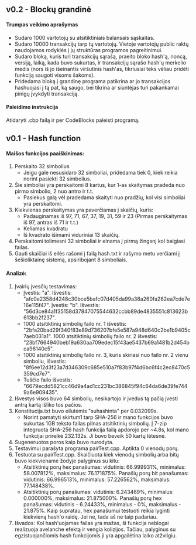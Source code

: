 ## v0.2 - Blockų grandinė
#### Trumpas veikimo aprašymas
- Sudaro 1000 vartotojų su atsitiktiniais balansais sąskaitas.
- Sudaro 10000 transakcijų tarp tų vartotojų. Vietoje vartotojų public raktų naudojamos rodyklės į jų struktūras programos pagreitinimui.
- Sudaro bloką, kuris turi transakcijų sąrašą, praeito bloko hash'ą, noncą, versiją, laiką, kada buvo sukurtas, ir transakcijų sąrašo hash'ų merkelio medis (nors iš jo išeinantis viršutinis hash'as, tikriusiai teks vėliau pridėti funkciją saugoti visoms šakoms).
- Pridedama bloką į grandinę programa patikrina ar jo transakcijos hashuojasi į tą pat, ką saugo, bei tikrina ar siuntėjas turi pakankamai pinigų įvykdyti transakciją.
#### Paleidimo instrukcija
Atidaryti .cbp failą ir per CodeBlocks paleisti programą.

## v0.1 - Hash function
#### Maišos funkcijos paaiškinimas:

1. Perskaito 32 simbolius
	- Jeigu gale nesusidaro 32 simboliai, pridedama tiek 0, kiek reikia norint pasiekti 32 simbolius.
2. Šie simboliai yra perskaitomi 8 kartus, kur 1-as skaitymas pradeda nuo pirmo simbolio, 2 nuo antro ir t.t.
	- Pasiekus galą vėl pradedama skaityti nuo pradžių, kol visi simboliai yra perskaitomi.
3. Kiekvienas perskaitymas yra paverčiamas į skaičių, kuris:
	- Padauginamas iš 97, 71, 67, 37, 19, 31, 59 ir 23 (Pirmas perskaitymas iš 97, antras iš 71 ir t.t.)
	- Keliamas kvadratu
	- Iš kvadrato išimami viduriniai 13 skaičių.
4. Perskaitomi tolimesni 32 simboliai ir einama į pirmą žingsnį kol baigiasi failas.
5. Gauti skaičiai iš eilės rašomi į failą hash.txt ir rašymo metu verčiami į šešioliktainę sistemą, apsiribojant 8 simboliais.

#### Analizė:

1. Įvairių įvesčių testavimas:
	- Įvestis: "a". Išvestis: "afc0e2358d4248c30bce5bafc07d405da99a38a260fa262ea7cde7e16e115f47".
	Įvestis: "b". Išvestis: "56d3ce84a1f35158d37847075544632ccbb89de4835551c813623b613bb2f237".
	- 1000 atsitiktinių simbolių failo nr. 1 išvestis: "2bfa20bad29f340f83e89d736207bfe5e587a948d640c2be1b9405c7aeb031a1".
	1000 atsitiktinių simbolių failo nr. 2 išvestis: "23bf7664940beb19a630aa709edec15f43ae5437b69a1481b2d454bca96140c5".
	- 1000 atsitiktinių simbolių failo nr. 3, kuris skiriasi nuo failo nr. 2 vienu simboliu, išvestis: "8f6ee12d3f23a7d346309c685e510a7f83b97f4d6bc6f4c2ec8470c5359cd7e7".
	- Tuščio failo išvestis: "6679ecdd5821cc46d9a4ad1cc231bc386845f94c64da6de39fe7449a6e909435".
2. Išvestys visos buvo 64 simbolių, nesikartojo ir įvedus tą pačią įvesti antrą kartą išliko tos pačios.
3. Konstitucija.txt buvo eilutėmis "suhashinta" per 0.032099s.
	- Norint pamatyti skirtum1 tarp SHA-256 ir mano funkcijos buvo sukurtas 1GB teksto failas pilnas atsitiktinių simbolių. Į 7-zip integruota SHA-256 hash funkcija failą apdorojo per ~4.8s, kol mano funkcijai prireikė 232.132s. Ji buvo beveik 50 kartų lėtesnė.
4. Sugeneruotos poros kaip buvo nurodyta.
5. Testavimui parašyta programa pairTest.cpp. Aptikta 0 vienodų porų.
6. Testuota su pairTest.cpp. Skaičiuota kiek vienodų simbolių arba bitų buvo kiekviename žodyje palyginus su kitu:
	- Atsitiktinių porų hex panašumas: vidutinis: 66.999931%, minimalus: 58.007812%, maksimalus: 76.171875%.
	Panašių porų bit panašumas: vidutinis: 66.996513%, minimalus: 57.226562%, maksimalus: 77.148438%.
	- Atsitiktinių porų panašumas: vidutinis: 6.243469%, minimalus: 0.000000%, maksimalus: 21.875000%.
	Panašių porų hex panašumas: vidutinis - 6.24433%, minimalus - 0%, maksimalus - 21.875%.
	Kaip supratau, hex panašumui testuoti reikia lyginti kiekvieną hash'o raidę. Jei ne, tada aš ne taip padariau.
7. Išvados: Kol hash'uojamas failas yra mažas, ši funkcija neblogai realizuoja avelanche efektą ir vengia kolizijos. Tačiau, palyginus su egzistuojančiomis hash funkcijomis ji yra apgailėtina laiko atžvilgiu.
